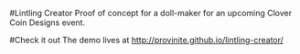 #Lintling Creator
Proof of concept for a doll-maker for an upcoming Clover Coin Designs event.

#Check it out
The demo lives at http://provinite.github.io/lintling-creator/
